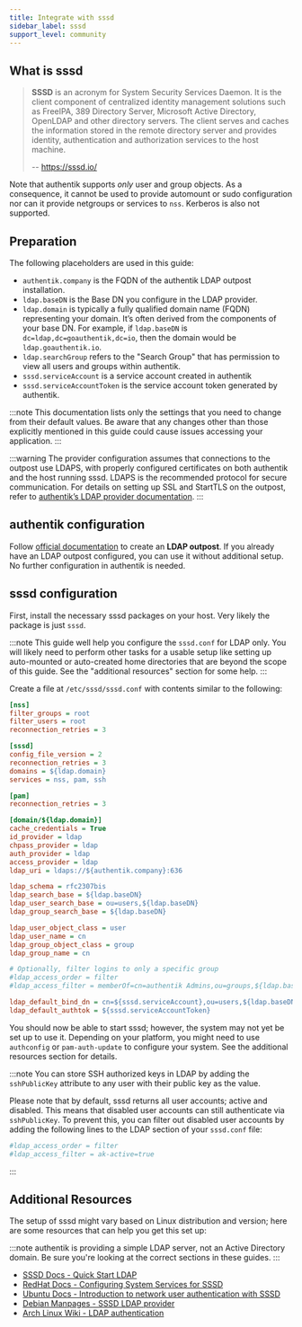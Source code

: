 ```yaml
---
title: Integrate with sssd
sidebar_label: sssd
support_level: community
---
```


## What is sssd

> **SSSD** is an acronym for System Security Services Daemon. It is the client component of centralized identity management solutions such as FreeIPA, 389 Directory Server, Microsoft Active Directory, OpenLDAP and other directory servers. The client serves and caches the information stored in the remote directory server and provides identity, authentication and authorization services to the host machine.
>
> -- https://sssd.io/

Note that authentik supports _only_ user and group objects. As a consequence, it cannot be used to provide automount or sudo configuration nor can it provide netgroups or services to `nss`. Kerberos is also not supported.

## Preparation

The following placeholders are used in this guide:

- `authentik.company` is the FQDN of the authentik LDAP outpost installation.
- `ldap.baseDN` is the Base DN you configure in the LDAP provider.
- `ldap.domain` is typically a fully qualified domain name (FQDN) representing your domain. It’s often derived from the components of your base DN. For example, if `ldap.baseDN` is `dc=ldap,dc=goauthentik,dc=io`, then the domain would be `ldap.goauthentik.io`.
- `ldap.searchGroup` refers to the "Search Group" that has permission to view all users and groups within authentik.
- `sssd.serviceAccount` is a service account created in authentik
- `sssd.serviceAccountToken` is the service account token generated by authentik.

:::note
This documentation lists only the settings that you need to change from their default values. Be aware that any changes other than those explicitly mentioned in this guide could cause issues accessing your application.
:::

:::warning
The provider configuration assumes that connections to the outpost use LDAPS, with properly configured certificates on both authentik and the host running sssd. LDAPS is the recommended protocol for secure communication. For details on setting up SSL and StartTLS on the outpost, refer to [authentik’s LDAP provider documentation](/docs/add-secure-apps/providers/ldap#ssl--starttls).
:::

## authentik configuration

Follow [official documentation](/docs/add-secure-apps/outposts/#create-and-configure-an-outpost) to create an **LDAP outpost**. If you already have an LDAP outpost configured, you can use it without additional setup. No further configuration in authentik is needed.

## sssd configuration

First, install the necessary sssd packages on your host. Very likely the package is just `sssd`.

:::note
This guide well help you configure the `sssd.conf` for LDAP only. You will likely need to perform other tasks for a usable setup like setting up auto-mounted or auto-created home directories that are beyond the scope of this guide. See the "additional resources" section for some help.
:::

Create a file at `/etc/sssd/sssd.conf` with contents similar to the following:

```ini
[nss]
filter_groups = root
filter_users = root
reconnection_retries = 3

[sssd]
config_file_version = 2
reconnection_retries = 3
domains = ${ldap.domain}
services = nss, pam, ssh

[pam]
reconnection_retries = 3

[domain/${ldap.domain}]
cache_credentials = True
id_provider = ldap
chpass_provider = ldap
auth_provider = ldap
access_provider = ldap
ldap_uri = ldaps://${authentik.company}:636

ldap_schema = rfc2307bis
ldap_search_base = ${ldap.baseDN}
ldap_user_search_base = ou=users,${ldap.baseDN}
ldap_group_search_base = ${ldap.baseDN}

ldap_user_object_class = user
ldap_user_name = cn
ldap_group_object_class = group
ldap_group_name = cn

# Optionally, filter logins to only a specific group
#ldap_access_order = filter
#ldap_access_filter = memberOf=cn=authentik Admins,ou=groups,${ldap.baseDN}

ldap_default_bind_dn = cn=${sssd.serviceAccount},ou=users,${ldap.baseDN}
ldap_default_authtok = ${sssd.serviceAccountToken}
```

You should now be able to start sssd; however, the system may not yet be set up to use it. Depending on your platform, you might need to use `authconfig` or `pam-auth-update` to configure your system. See the additional resources section for details.

:::note
You can store SSH authorized keys in LDAP by adding the `sshPublicKey` attribute to any user with their public key as the value.

Please note that by default, sssd returns all user accounts; active and disabled. This means that disabled user accounts can still authenticate via `sshPublicKey`. To prevent this, you can filter out disabled user accounts by adding the following lines to the LDAP section of your `sssd.conf` file:

```ini
#ldap_access_order = filter
#ldap_access_filter = ak-active=true
```

:::

## Additional Resources

The setup of sssd might vary based on Linux distribution and version; here are some resources that can help you get this set up:

:::note
authentik is providing a simple LDAP server, not an Active Directory domain. Be sure you're looking at the correct sections in these guides.
:::

- [SSSD Docs - Quick Start LDAP](https://sssd.io/docs/quick-start.html#quick-start-ldap)
- [RedHat Docs - Configuring System Services for SSSD](https://access.redhat.com/documentation/en-us/red_hat_enterprise_linux/7/html/system-level_authentication_guide/configuring_services)
- [Ubuntu Docs - Introduction to network user authentication with SSSD](https://ubuntu.com/server/docs/service-sssd)
- [Debian Manpages - SSSD LDAP provider](https://manpages.debian.org/unstable/sssd-ldap/sssd-ldap.5.en.html)
- [Arch Linux Wiki - LDAP authentication](https://wiki.archlinux.org/title/LDAP_authentication)
